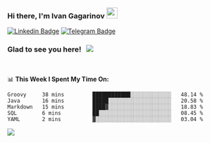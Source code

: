 ### Hi there, I'm Ivan Gagarinov <img src="https://media.giphy.com/media/hvRJCLFzcasrR4ia7z/giphy.gif" width="25px">

[![Linkedin Badge](https://img.shields.io/badge/-LinkedIn-0e76a8?style=flat-square&logo=Linkedin&logoColor=white)](https://linkedin.com/in/ivan-gagarinov-142ba3141/)
[![Telegram Badge](https://img.shields.io/badge/-Telegram-0088cc?style=flat-square&logo=Telegram&logoColor=white)](https://t.me/igagarinov)

### Glad to see you here! &nbsp; ![](https://visitor-badge.glitch.me/badge?page_id=dzencot.dzencot)

</br>

📊 **This Week I Spent My Time On:**
<!--START_SECTION:waka-->
```text
Groovy     38 mins         ████████████░░░░░░░░░░░░░   48.14 % 
Java       16 mins         █████░░░░░░░░░░░░░░░░░░░░   20.58 % 
Markdown   15 mins         ████▓░░░░░░░░░░░░░░░░░░░░   18.83 % 
SQL        6 mins          ██░░░░░░░░░░░░░░░░░░░░░░░   08.45 % 
YAML       2 mins          ▓░░░░░░░░░░░░░░░░░░░░░░░░   03.04 % 
```
<!--END_SECTION:waka-->

[![](https://github-readme-stats.vercel.app/api?username=dzencot&theme=gruvbox)](https://github.com/dzencot)
